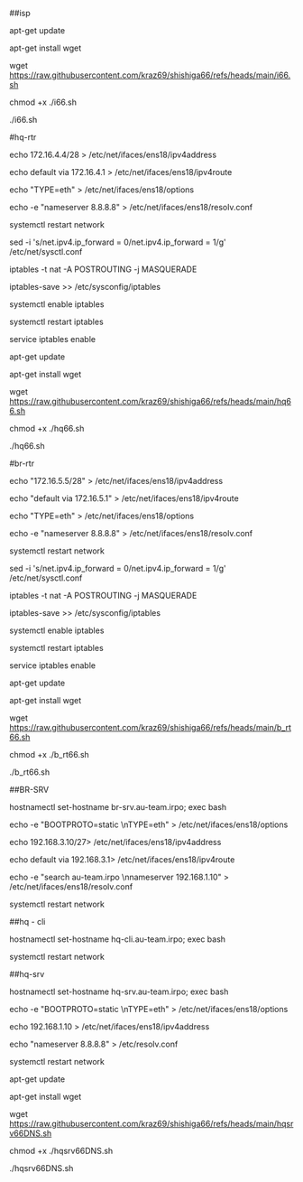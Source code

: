 ##isp

apt-get update

apt-get install wget

wget https://raw.githubusercontent.com/kraz69/shishiga66/refs/heads/main/i66.sh

chmod +x ./i66.sh

./i66.sh

#hq-rtr

echo 172.16.4.4/28 > /etc/net/ifaces/ens18/ipv4address 

echo default via 172.16.4.1 > /etc/net/ifaces/ens18/ipv4route

echo "TYPE=eth" > /etc/net/ifaces/ens18/options

echo -e "nameserver 8.8.8.8" > /etc/net/ifaces/ens18/resolv.conf

systemctl restart network

sed -i 's/net.ipv4.ip_forward = 0/net.ipv4.ip_forward = 1/g' /etc/net/sysctl.conf

iptables -t nat -A POSTROUTING -j MASQUERADE


iptables-save >> /etc/sysconfig/iptables


systemctl enable iptables

systemctl restart iptables

service iptables enable

apt-get update

apt-get install wget

wget https://raw.githubusercontent.com/kraz69/shishiga66/refs/heads/main/hq66.sh

chmod +x ./hq66.sh

./hq66.sh

#br-rtr

echo "172.16.5.5/28" > /etc/net/ifaces/ens18/ipv4address

echo "default via 172.16.5.1" > /etc/net/ifaces/ens18/ipv4route

echo "TYPE=eth" > /etc/net/ifaces/ens18/options

echo -e "nameserver 8.8.8.8" > /etc/net/ifaces/ens18/resolv.conf

systemctl restart network

sed -i 's/net.ipv4.ip_forward = 0/net.ipv4.ip_forward = 1/g' /etc/net/sysctl.conf

iptables -t nat -A POSTROUTING -j MASQUERADE


iptables-save >> /etc/sysconfig/iptables


systemctl enable iptables

systemctl restart iptables

service iptables enable

apt-get update

apt-get install wget 

wget https://raw.githubusercontent.com/kraz69/shishiga66/refs/heads/main/b_rt66.sh

chmod +x ./b_rt66.sh

./b_rt66.sh

##BR-SRV

hostnamectl set-hostname br-srv.au-team.irpo; exec bash

echo -e "BOOTPROTO=static \nTYPE=eth" > /etc/net/ifaces/ens18/options 

echo 192.168.3.10/27> /etc/net/ifaces/ens18/ipv4address 

echo default via 192.168.3.1> /etc/net/ifaces/ens18/ipv4route

echo -e "search au-team.irpo \nnameserver 192.168.1.10" > /etc/net/ifaces/ens18/resolv.conf

systemctl restart network

##hq - cli 

hostnamectl set-hostname hq-cli.au-team.irpo; exec bash

systemctl restart network

##hq-srv

hostnamectl set-hostname hq-srv.au-team.irpo; exec bash

echo -e "BOOTPROTO=static \nTYPE=eth" > /etc/net/ifaces/ens18/options

echo 192.168.1.10 > /etc/net/ifaces/ens18/ipv4address 

echo "nameserver 8.8.8.8" > /etc/resolv.conf

systemctl restart network

apt-get update

apt-get install wget

wget https://raw.githubusercontent.com/kraz69/shishiga66/refs/heads/main/hqsrv66DNS.sh

chmod +x ./hqsrv66DNS.sh

./hqsrv66DNS.sh


